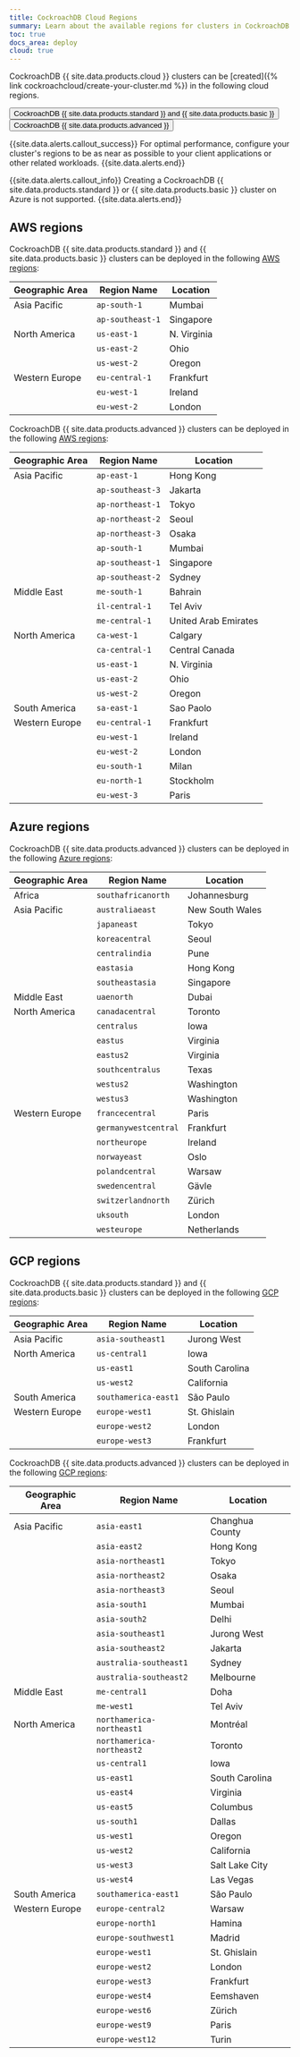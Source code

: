 ```yaml
---
title: CockroachDB Cloud Regions
summary: Learn about the available regions for clusters in CockroachDB Cloud.
toc: true
docs_area: deploy
cloud: true
---
```


CockroachDB {{ site.data.products.cloud }} clusters can be [created]({% link cockroachcloud/create-your-cluster.md %}) in the following cloud regions.

<div class="filters clearfix">
    <button class="filter-button page-level" data-scope="standard">CockroachDB {{ site.data.products.standard }} and {{ site.data.products.basic }}</button>
    <button class="filter-button page-level" data-scope="advanced">CockroachDB {{ site.data.products.advanced }}</button>
</div>

{{site.data.alerts.callout_success}}
For optimal performance, configure your cluster's regions to be as near as possible to your client applications or other related workloads.
{{site.data.alerts.end}}

<section class="filter-content" markdown="1" data-scope="standard">

{{site.data.alerts.callout_info}}
Creating a CockroachDB {{ site.data.products.standard }} or {{ site.data.products.basic }} cluster on Azure is not supported.
{{site.data.alerts.end}}

</section>

## AWS regions

<section class="filter-content" markdown="1" data-scope="standard">

CockroachDB {{ site.data.products.standard }} and {{ site.data.products.basic }} clusters can be deployed in the following [AWS regions](https://docs.aws.amazon.com/AmazonRDS/latest/UserGuide/Concepts.RegionsAndAvailabilityZones.html):


Geographic Area | Region Name      | Location
----------------|------------------|---------
Asia Pacific    | `ap-south-1`     | Mumbai
                | `ap-southeast-1` | Singapore
North America   | `us-east-1`      | N. Virginia
                | `us-east-2`      | Ohio
                | `us-west-2`      | Oregon
Western Europe  | `eu-central-1`   | Frankfurt
                | `eu-west-1`      | Ireland
                | `eu-west-2`      | London
</section>

<section class="filter-content" markdown="1" data-scope="advanced">

CockroachDB {{ site.data.products.advanced }} clusters can be deployed in the following [AWS regions](https://docs.aws.amazon.com/AmazonRDS/latest/UserGuide/Concepts.RegionsAndAvailabilityZones.html):

Geographic Area | Region Name      | Location
----------------|------------------|---------
Asia Pacific    | `ap-east-1`      | Hong Kong
                | `ap-southeast-3` | Jakarta
                | `ap-northeast-1` | Tokyo
                | `ap-northeast-2` | Seoul
                | `ap-northeast-3` | Osaka
                | `ap-south-1`     | Mumbai
                | `ap-southeast-1` | Singapore
                | `ap-southeast-2` | Sydney
Middle East     | `me-south-1`     | Bahrain
                | `il-central-1`   | Tel Aviv
                | `me-central-1`   | United Arab Emirates
North America   | `ca-west-1`      | Calgary
                | `ca-central-1`   | Central Canada
                | `us-east-1`      | N. Virginia
                | `us-east-2`      | Ohio
                | `us-west-2`      | Oregon
South America   | `sa-east-1`      | Sao Paolo
Western Europe  | `eu-central-1`   | Frankfurt
                | `eu-west-1`      | Ireland
                | `eu-west-2`      | London
                | `eu-south-1`     | Milan
                | `eu-north-1`     | Stockholm
                | `eu-west-3`      | Paris

</section>

<section class="filter-content" markdown="1" data-scope="advanced">

## Azure regions

CockroachDB {{ site.data.products.advanced }} clusters can be deployed in the following [Azure regions](https://learn.microsoft.com/azure/reliability/availability-zones-overview#regions):

Geographic Area | Region Name          | Location
----------------|----------------------|---------
Africa          | `southafricanorth`   | Johannesburg
Asia Pacific    | `australiaeast`      | New South Wales
                | `japaneast`          | Tokyo
                | `koreacentral`       | Seoul
                | `centralindia`       | Pune
                | `eastasia`           | Hong Kong
                | `southeastasia`      | Singapore
Middle East     | `uaenorth`           | Dubai
North America   | `canadacentral`      | Toronto
                | `centralus`          | Iowa
                | `eastus`             | Virginia
                | `eastus2`            | Virginia
                | `southcentralus`     | Texas
                | `westus2`            | Washington
                | `westus3`            | Washington
Western Europe  | `francecentral`      | Paris
                | `germanywestcentral` | Frankfurt
                | `northeurope`        | Ireland
                | `norwayeast`         | Oslo
                | `polandcentral`      | Warsaw
                | `swedencentral`      | Gävle
                | `switzerlandnorth`   | Zürich
                | `uksouth`            | London
                | `westeurope`         | Netherlands

</section>

## GCP regions

<section class="filter-content" markdown="1" data-scope="standard">

CockroachDB {{ site.data.products.standard }} and {{ site.data.products.basic }} clusters can be deployed in the following [GCP regions](https://cloud.google.com/compute/docs/regions-zones):

Geographic Area | Region Name               | Location
----------------|---------------------------|---------
Asia Pacific    | `asia-southeast1`         | Jurong West
North America   | `us-central1`             | Iowa
                | `us-east1`                | South Carolina
                | `us-west2`                | California
South America   | `southamerica-east1`      | São Paulo
Western Europe  | `europe-west1`            | St. Ghislain
                | `europe-west2`            | London
                | `europe-west3`            | Frankfurt

</section>

<section class="filter-content" markdown="1" data-scope="advanced">

CockroachDB {{ site.data.products.advanced }} clusters can be deployed in the following [GCP regions](https://cloud.google.com/compute/docs/regions-zones):

Geographic Area | Region Name               | Location
----------------|---------------------------|---------
Asia Pacific    | `asia-east1`              | Changhua County
                | `asia-east2`              | Hong Kong
                | `asia-northeast1`         | Tokyo
                | `asia-northeast2`         | Osaka
                | `asia-northeast3`         | Seoul
                | `asia-south1`             | Mumbai
                | `asia-south2`             | Delhi
                | `asia-southeast1`         | Jurong West
                | `asia-southeast2`         | Jakarta
                | `australia-southeast1`    | Sydney
                | `australia-southeast2`    | Melbourne
Middle East     | `me-central1`             | Doha
                | `me-west1`                | Tel Aviv
North America   | `northamerica-northeast1` | Montréal
                | `northamerica-northeast2` | Toronto
                | `us-central1`             | Iowa
                | `us-east1`                | South Carolina
                | `us-east4`                | Virginia
                | `us-east5`                | Columbus
                | `us-south1`               | Dallas
                | `us-west1`                | Oregon
                | `us-west2`                | California
                | `us-west3`                | Salt Lake City
                | `us-west4`                | Las Vegas
South America   | `southamerica-east1`      | São Paulo
Western Europe  | `europe-central2`         | Warsaw
                | `europe-north1`           | Hamina
                | `europe-southwest1`       | Madrid
                | `europe-west1`            | St. Ghislain
                | `europe-west2`            | London
                | `europe-west3`            | Frankfurt
                | `europe-west4`            | Eemshaven
                | `europe-west6`            | Zürich
                | `europe-west9`            | Paris
                | `europe-west12`           | Turin

</section>
